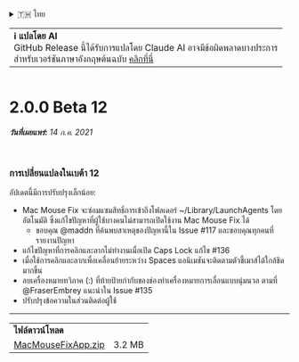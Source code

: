 <details>
<summary>🇹🇭 ไทย</summary>

[🇬🇧 English (GitHub)](https://github.com/noah-nuebling/mac-mouse-fix/releases/tag/2.0.0-Beta-12)\
[🇦🇩 Català](https://redirect.macmousefix.com/?target=mmf-release&tag=2.0.0-Beta-12&locale=ca)\
[🇩🇪 Deutsch](https://redirect.macmousefix.com/?target=mmf-release&tag=2.0.0-Beta-12&locale=de)\
[🇪🇸 Español](https://redirect.macmousefix.com/?target=mmf-release&tag=2.0.0-Beta-12&locale=es)\
[🇫🇷 Français](https://redirect.macmousefix.com/?target=mmf-release&tag=2.0.0-Beta-12&locale=fr)\
[🇮🇩 Indonesia](https://redirect.macmousefix.com/?target=mmf-release&tag=2.0.0-Beta-12&locale=id)\
[🇮🇹 Italiano](https://redirect.macmousefix.com/?target=mmf-release&tag=2.0.0-Beta-12&locale=it)\
[🇭🇺 Magyar](https://redirect.macmousefix.com/?target=mmf-release&tag=2.0.0-Beta-12&locale=hu)\
[🇳🇱 Nederlands](https://redirect.macmousefix.com/?target=mmf-release&tag=2.0.0-Beta-12&locale=nl)\
[🇵🇱 Polski](https://redirect.macmousefix.com/?target=mmf-release&tag=2.0.0-Beta-12&locale=pl)\
[🇧🇷 Português (Brasil)](https://redirect.macmousefix.com/?target=mmf-release&tag=2.0.0-Beta-12&locale=pt-BR)\
[🇵🇹 Português (Portugal)](https://redirect.macmousefix.com/?target=mmf-release&tag=2.0.0-Beta-12&locale=pt-PT)\
[🇷🇴 Română](https://redirect.macmousefix.com/?target=mmf-release&tag=2.0.0-Beta-12&locale=ro)\
[🇸🇪 Svenska](https://redirect.macmousefix.com/?target=mmf-release&tag=2.0.0-Beta-12&locale=sv)\
[🇻🇳 Tiếng Việt](https://redirect.macmousefix.com/?target=mmf-release&tag=2.0.0-Beta-12&locale=vi)\
[🇹🇷 Türkçe](https://redirect.macmousefix.com/?target=mmf-release&tag=2.0.0-Beta-12&locale=tr)\
[🇨🇿 Čeština](https://redirect.macmousefix.com/?target=mmf-release&tag=2.0.0-Beta-12&locale=cs)\
[🇬🇷 Ελληνικά](https://redirect.macmousefix.com/?target=mmf-release&tag=2.0.0-Beta-12&locale=el)\
[🇷🇺 Русский](https://redirect.macmousefix.com/?target=mmf-release&tag=2.0.0-Beta-12&locale=ru)\
[🇺🇦 Українська](https://redirect.macmousefix.com/?target=mmf-release&tag=2.0.0-Beta-12&locale=uk)\
[🇮🇱 עברית](https://redirect.macmousefix.com/?target=mmf-release&tag=2.0.0-Beta-12&locale=he)\
[🇸🇦 العربية](https://redirect.macmousefix.com/?target=mmf-release&tag=2.0.0-Beta-12&locale=ar)\
[🇮🇳 हिन्दी](https://redirect.macmousefix.com/?target=mmf-release&tag=2.0.0-Beta-12&locale=hi)\
**🇹🇭 ไทย**\
[🇨🇳 中文 (简体)](https://redirect.macmousefix.com/?target=mmf-release&tag=2.0.0-Beta-12&locale=zh-Hans)\
[🇨🇳 中文 (繁體)](https://redirect.macmousefix.com/?target=mmf-release&tag=2.0.0-Beta-12&locale=zh-Hant)\
[🇭🇰 中文（香港)](https://redirect.macmousefix.com/?target=mmf-release&tag=2.0.0-Beta-12&locale=zh-HK)\
[🇯🇵 日本語](https://redirect.macmousefix.com/?target=mmf-release&tag=2.0.0-Beta-12&locale=ja)\
[🇰🇷 한국어](https://redirect.macmousefix.com/?target=mmf-release&tag=2.0.0-Beta-12&locale=ko)\
[Help translate Mac Mouse Fix to different languages!](https://github.com/noah-nuebling/mac-mouse-fix/discussions/731)
</details>
<table align=><td>
<b>ℹ️ แปลโดย AI</b><br>
GitHub Release นี้ได้รับการแปลโดย Claude AI อาจมีข้อผิดพลาดบางประการ<br>
สำหรับเวอร์ชันภาษาอังกฤษต้นฉบับ <a href="https://github.com/noah-nuebling/mac-mouse-fix/releases/tag/2.0.0-Beta-12">คลิกที่นี่</a>
</td></table>

<table></table>

# 2.0.0 Beta 12
***วันที่เผยแพร่:** 14 ก.ค. 2021*

<br>

### การเปลี่ยนแปลงในเบต้า 12

อัปเดตนี้มีการปรับปรุงเล็กน้อย:

- Mac Mouse Fix จะซ่อมแซมสิทธิ์การเข้าถึงโฟลเดอร์ ~/Library/LaunchAgents โดยอัตโนมัติ ซึ่งแก้ไขปัญหาที่ผู้ใช้บางคนไม่สามารถเปิดใช้งาน Mac Mouse Fix ได้
  - ขอบคุณ @maddn ที่ค้นพบสาเหตุของปัญหานี้ใน Issue #117 และขอบคุณทุกคนที่รายงานปัญหา
- แก้ไขปัญหาที่การคลิกและลากไม่ทำงานเมื่อเปิด Caps Lock แก้ไข #136
- เมื่อใช้การคลิกและลากเพื่อเคลื่อนย้ายระหว่าง Spaces แอนิเมชันจะติดตามตัวชี้เมาส์ได้ใกล้ชิดมากขึ้น
- ลบเครื่องหมายทวิภาค (:) ที่ท้ายป้ายกำกับของช่องทำเครื่องหมายการเลื่อนแบบนุ่มนวล ตามที่ @FraserEmbrey แนะนำใน Issue #135
- ปรับปรุงข้อความในส่วนติดต่อผู้ใช้

---

<table align="start">
<tr>
    <td colspan=2>
        <b>ไฟล์ดาวน์โหลด</b>
    </td>
</tr>
<tr>
    <td><a href="https://github.com/noah-nuebling/mac-mouse-fix/releases/download/2.0.0-Beta-12/MacMouseFixApp.zip">MacMouseFixApp.zip</a></td>
    <td>3.2 MB</td>
</tr>
</table>